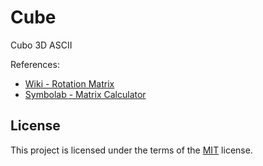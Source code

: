 # Cube

Cubo 3D ASCII

References: 
- [Wiki - Rotation Matrix](https://en.wikipedia.org/wiki/Rotation_matrix)
- [Symbolab - Matrix Calculator](https://www.symbolab.com/solver/matrix-calculator)

## License

This project is licensed under the terms of the [MIT](LICENSE) license.

